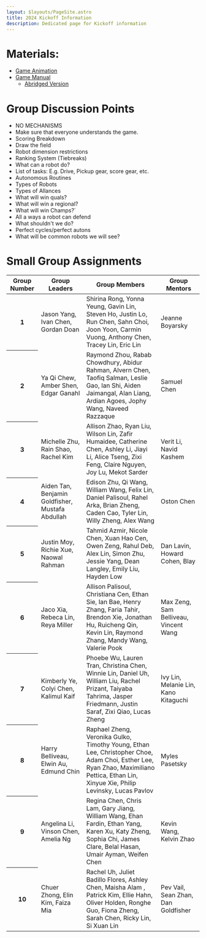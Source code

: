 ```yaml
---
layout: $layouts/PageSite.astro
title: 2024 Kickoff Information
description: Dedicated page for Kickoff information
---
```


# Materials:

<!-- - [Game Animation](https://www.youtube.com/watch?v=0zpflsYc4PA)
- [Game Manual](https://firstfrc.blob.core.windows.net/frc2023/Manual/2023FRCGameManual.pdf)
  - [Decrypted Version](https://stuypulse.nyc3.digitaloceanspaces.com/site/pdf/2023FRCGameManual-unlocked.pdf)
- [Game Field](https://www.firstinspires.org/robotics/frc/playing-field)
- [Game Q&A Forum](https://frc-qa.firstinspires.org/)
- Encryption Key: #2023ReAcH4th3T0p! -->

- [Game Animation](https://www.youtube.com/watch?v=EMiNmJW7enI)
- [Game Manual](https://firstfrc.blob.core.windows.net/frc2017/Manual/2017FRCGameSeasonManual.pdf)
  - [Abridged Version](https://docs.google.com/document/d/1Y6313RJL3lWlOtacUumdPYcI9WRKrB08Olx6HzcA5HE/edit?usp=sharing)

<!-- # Schedule:

<table class="table table-striped">
  <colgroup>
    <col span="1" style="width:30%">
    <col span="1" style="width:70%">
  </colgroup>
  <thead>
    <tr>
      <th scope="col"> Time </th>
      <th scope="col"> Activity </th>
    </tr>
  </thead>
  <tbody>
  <tr>
    <th scope="row" style=""> 11:00 - 11:50  </th>
    <th scope="row"> Setup </th>
  </tr>
  <tr>
    <th scope="row"> 11:50 - 12:00 </th>
    <th scope="row"> Mr. Blay Speech </th>
  </tr>
  <tr>
    <th scope="row"> 12:00 - 1:30 </th>
    <th scope="row"> Kickoff Broadcast </th>
  </tr>
  <tr>
    <th scope="row"> 1:30 - 2:30 </th>
    <th scope="row"> Manual Reading </th>
  </tr>
  <tr>
    <th scope="row"> 2:30 - 3:00 </th>
    <th scope="row"> Lunch + Group Leader Briefing + Taping </th>
  </tr>
  <tr>
    <th scope="row"> 3:00 - 5:00 </th>
    <th scope="row"> Small Group Discussion </th>
  </tr>
  <tr>
    <th scope="row"> 5:00 - 6:30 </th>
    <th scope="row"> Big Group Discussion (Small Groups Recap and Strategy) </th>
  </tr>
  <tr>
    <th scope="row"> 6:30 - 6:40 </th>
    <th scope="row"> Break </th>
  </tr>
  <tr>
    <th scope="row"> 6:40 - 7:40 </th>
    <th scope="row"> Human Robots </th>
  </tr>
  <tr>
    <th scope="row"> 7:40 - 8:00 </th>
    <th scope="row"> Clean Up </th>
  </tr>
  </tbody>
</table> -->

# Group Discussion Points

- NO MECHANISMS
- Make sure that everyone understands the game.
- Scoring Breakdown
- Draw the field
- Robot dimension restrictions
- Ranking System (Tiebreaks)
- What can a robot do?
- List of tasks: E.g. Drive, Pickup gear, score gear, etc.
- Autonomous Routines
- Types of Robots
- Types of Allances
- What will win quals?
- What will win a regional?
- What will win Champs?`
- All a ways a robot can defend
- What shouldn't we do?
- Perfect cycles/perfect autons
- What will be common robots we will see?

# Small Group Assignments

<table class="table table-striped">
  <thead>
    <tr>
      <th scope="col"> Group Number </th>
      <!-- <th scope="col"> Room No. </th> -->
      <th scope="col"> Group Leaders </th>
      <th scope="col"> Group Members </th>
      <th scope="col"> Group Mentors </th>
    </tr>
  </thead>
  <tbody>
  <tr>
    <th scope="row"> 1 </th>
    <!-- <td> 440 </td> -->
    <td> Jason Yang, Ivan Chen, Gordan Doan </td>
    <td> Shirina Rong, Yonna Yeung, Gavin Lin, Steven Ho, Justin Lo, Run Chen, Sahn Choi, Joon Yoon, Carmin Vuong, Anthony Chen, Tracey Lin, Eric Lin </td>
    <td> Jeanne Boyarsky </td>
  </tr>
  <tr>
    <th scope="row"> 2 </th>
    <!-- <td> 429 </td> -->
    <td> Ya Qi Chew, Amber Shen, Edgar Ganahl </td>
    <td> Raymond Zhou, Rabab Chowdhury, Abidur Rahman, Alvern Chen, Taofiq Salman, Leslie Gao, Ian Shi, Aiden Jaimangal, Alan Liang, Ardian Agoes, Jophy Wang, Naveed Razzaque </td>
    <td> Samuel Chen </td>
  </tr>
  <tr>
    <th scope="row"> 3 </th>
    <!-- <td> 435 </td> -->
    <td> Michelle Zhu, Rain Shao, Rachel Kim </td>
    <td> Allison Zhao, Ryan Liu, Wilson Lin, Zafir Humaidee, Catherine Chen, Ashley Li, Jiayi Li, Alice Tseng, Zixi Feng, Claire Nguyen, Joy Lu, Mekot Sarder </td>
    <td> Verit Li, Navid Kashem </td>
  </tr>
  <tr>
    <th scope="row"> 4 </th>
    <!-- <td> 405 </td> -->
    <td> Aiden Tan, Benjamin Goldfisher, Mustafa Abdullah </td>
    <td> Edison Zhu, Qi Wang, William Wang, Felix Lin, Daniel Palisoul, Rahel Arka, Brian Zheng, Caden Cao, Tyler Lin, Willy Zheng, Alex Wang </td>
    <td> Oston Chen </td>
  </tr>
  <tr>
    <th scope="row"> 5 </th>
    <!-- <td> 403 </td> -->
    <td> Justin Moy, Richie Xue, Naowal Rahman </td>
    <td> Tahmid Azmir, Nicole Chen, Xuan Hao Cen, Owen Zeng, Rahul Deb, Alex Lin, Simon Zhu, Jessie Yang, Dean Langley, Emily Liu, Hayden Low </td>
    <td> Dan Lavin, Howard Cohen, Blay </td>
  </tr>
  <tr>
    <th scope="row"> 6 </th>
    <!-- <td> 439 </td> -->
    <td> Jaco Xia, Rebeca Lin, Reya Miller </td>
    <td> Allison Palisoul, Christiana Cen, Ethan Sie, Ian Bae, Henry Zhang, Faria Tahir, Brendon Xie, Jonathan Hu, Ruicheng Qin, Kevin Lin, Raymond Zhang, Mandy Wang, Valerie Pook </td>
    <td> Max Zeng, Sam Belliveau, Vincent Wang </td>
  </tr>
  <tr>
    <th scope="row"> 7 </th>
    <!-- <td> 437 </td> -->
    <td> Kimberly Ye, Colyi Chen, Kalimul Kaif </td>
    <td> Phoebe Wu, Lauren Tran, Christina Chen, Winnie Lin, Daniel Uh, William Liu, Rachel Prizant, Taiyaba Tahrima, Jasper Friedmann, Justin Saraf, Zixi Qiao, Lucas Zheng </td>
    <td> Ivy Lin, Melanie Lin, Kano Kitaguchi </td>
  </tr>
  <tr>
    <th scope="row"> 8 </th>
    <!-- <td> 407 </td> -->
    <td> Harry Belliveau, Elwin Au, Edmund Chin </td>
    <td> Raphael Zheng, Veronika Gulko, Timothy Young, Ethan Lee, Christopher Choe, Adam Choi, Esther Lee, Ryan Zhao, Maximiliano Pettica, Ethan Lin, Xinyue Xie, Philip Levinsky, Lucas Pavlov </td>
    <td> Myles Pasetsky </td>
  </tr>
  <tr>
    <th scope="row"> 9 </th>
    <!-- <td> 427 </td> -->
    <td> Angelina Li, Vinson Chen, Amelia Ng </td>
    <td> Regina Chen, Chris Lam, Gary Jiang, William Wang, Ehan Fardin, Ethan Yang, Karen Xu, Katy Zheng, Sophia Chi, James Clare, Belal Hasan, Umair Ayman, Weifen Chen </td>
    <td> Kevin Wang, Kelvin Zhao  </td>
  </tr>
  <tr>
    <th scope="row"> 10 </th>
    <!-- <td> 433 </td> -->
    <td> Chuer Zhong, Elin Kim, Faiza Mia </td>
    <td> Rachel Uh, Juliet Badillo Flores, Ashley Chen, Maisha Alam , Patrick Kim, Ellie Hahn, Oliver Holden, Ronghe Guo, Fiona Zheng, Sarah Chen, Ricky Lin, Si Xuan Lin </td>
    <td> Pev Vail, Sean Zhan, Dan Goldfisher </td>
  </tr>
  </tbody>
</table>
